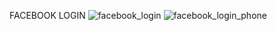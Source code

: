 FACEBOOK LOGIN
![facebook_login](https://user-images.githubusercontent.com/37655056/196322562-77c1a74b-7c50-4bc6-a22d-1b8840e95554.png)
![facebook_login_phone](https://user-images.githubusercontent.com/37655056/196586834-347752e9-412c-465d-86fe-1e4c7b862021.png)
